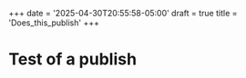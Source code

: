+++
date = '2025-04-30T20:55:58-05:00'
draft = true
title = 'Does_this_publish'
+++
# Test of a publish

